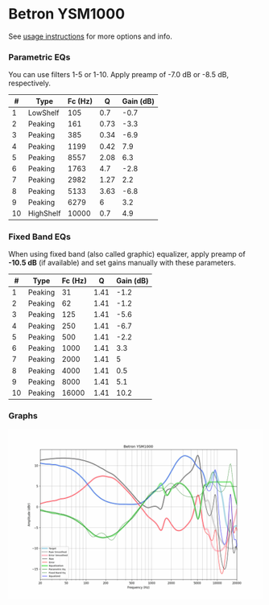 # Betron YSM1000
See [usage instructions](https://github.com/jaakkopasanen/AutoEq#usage) for more options and info.

### Parametric EQs
You can use filters 1-5 or 1-10. Apply preamp of -7.0 dB or -8.5 dB, respectively.

|   # | Type      |   Fc (Hz) |    Q |   Gain (dB) |
|-----|-----------|-----------|------|-------------|
|   1 | LowShelf  |       105 | 0.7  |        -0.7 |
|   2 | Peaking   |       161 | 0.73 |        -3.3 |
|   3 | Peaking   |       385 | 0.34 |        -6.9 |
|   4 | Peaking   |      1199 | 0.42 |         7.9 |
|   5 | Peaking   |      8557 | 2.08 |         6.3 |
|   6 | Peaking   |      1763 | 4.7  |        -2.8 |
|   7 | Peaking   |      2982 | 1.27 |         2.2 |
|   8 | Peaking   |      5133 | 3.63 |        -6.8 |
|   9 | Peaking   |      6279 | 6    |         3.2 |
|  10 | HighShelf |     10000 | 0.7  |         4.9 |

### Fixed Band EQs
When using fixed band (also called graphic) equalizer, apply preamp of **-10.5 dB** (if available) and set gains manually with these parameters.

|   # | Type    |   Fc (Hz) |    Q |   Gain (dB) |
|-----|---------|-----------|------|-------------|
|   1 | Peaking |        31 | 1.41 |        -1.2 |
|   2 | Peaking |        62 | 1.41 |        -1.2 |
|   3 | Peaking |       125 | 1.41 |        -5.6 |
|   4 | Peaking |       250 | 1.41 |        -6.7 |
|   5 | Peaking |       500 | 1.41 |        -2.2 |
|   6 | Peaking |      1000 | 1.41 |         3.3 |
|   7 | Peaking |      2000 | 1.41 |         5   |
|   8 | Peaking |      4000 | 1.41 |         0.5 |
|   9 | Peaking |      8000 | 1.41 |         5.1 |
|  10 | Peaking |     16000 | 1.41 |        10.2 |

### Graphs
![](./Betron%20YSM1000.png)
